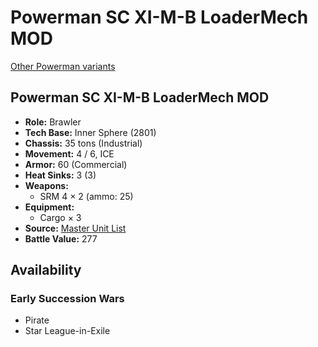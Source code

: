 # Powerman SC XI-M-B LoaderMech MOD

[Other Powerman variants](../powerman.md)

## Powerman SC XI-M-B LoaderMech MOD
- **Role:** Brawler
- **Tech Base:** Inner Sphere (2801)
- **Chassis:** 35 tons (Industrial)
- **Movement:** 4 / 6, ICE
- **Armor:** 60 (Commercial)
- **Heat Sinks:** 3 (3)
- **Weapons:**
  - SRM 4 × 2 (ammo: 25)
- **Equipment:**
  - Cargo × 3
- **Source:** [Master Unit List](http://masterunitlist.info/Unit/Details/2566/powerman-sc-xi-m-b-haulermech-mod)
- **Battle Value:** 277

## Availability

### Early Succession Wars
- Pirate
- Star League-in-Exile


